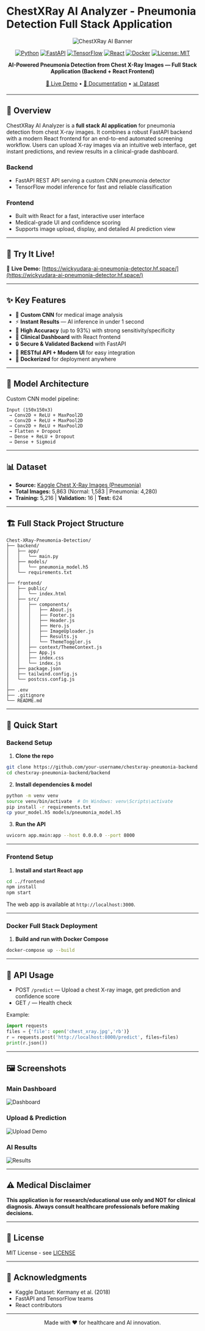 # ChestXRay AI Analyzer - Pneumonia Detection Full Stack Application

<div align="center">

![ChestXRay AI Banner](https://via.placeholder.com/800x200/1e40af/ffffff?text=ChestXRay+AI+Analyzer)

[![Python](https://img.shields.io/badge/Python-3.8+-blue.svg)](https://www.python.org/downloads/)
[![FastAPI](https://img.shields.io/badge/FastAPI-0.104+-green.svg)](https://fastapi.tiangolo.com/)
[![TensorFlow](https://img.shields.io/badge/TensorFlow-2.15+-orange.svg)](https://tensorflow.org/)
[![React](https://img.shields.io/badge/React-Frontend-blue.svg)](https://react.dev/)
[![Docker](https://img.shields.io/badge/Docker-Ready-blue.svg)](https://www.docker.com/)
[![License: MIT](https://img.shields.io/badge/License-MIT-yellow.svg)](https://opensource.org/licenses/MIT)

**AI-Powered Pneumonia Detection from Chest X-Ray Images — Full Stack Application (Backend + React Frontend)**

[🚀 Live Demo](https://wickyudara-ai-pneumonia-detector.hf.space/) • [📖 Documentation](https://github.com/WickyUdara/Chest-X-Ray-Pneumonia-Detection/blob/main/readme.md) • [📊 Dataset](https://www.kaggle.com/datasets/paultimothymooney/chest-xray-pneumonia)

</div>

---

## 🎯 Overview

ChestXRay AI Analyzer is a **full stack AI application** for pneumonia detection from chest X-ray images. It combines a robust FastAPI backend with a modern React frontend for an end-to-end automated screening workflow. Users can upload X-ray images via an intuitive web interface, get instant predictions, and review results in a clinical-grade dashboard.

### Backend
- FastAPI REST API serving a custom CNN pneumonia detector
- TensorFlow model inference for fast and reliable classification

### Frontend
- Built with React for a fast, interactive user interface
- Medical-grade UI and confidence scoring
- Supports image upload, display, and detailed AI prediction view

---

## 🚀 Try It Live!

🔗 **Live Demo:** [https://wickyudara-ai-pneumonia-detector.hf.space/](https://wickyudara-ai-pneumonia-detector.hf.space/)

---

## ✨ Key Features

- 🧠 **Custom CNN** for medical image analysis
- ⚡ **Instant Results** — AI inference in under 1 second
- 🎯 **High Accuracy** (up to 93%) with strong sensitivity/specificity
- 🏥 **Clinical Dashboard** with React frontend
- 🔒 **Secure & Validated Backend** with FastAPI
- 📱 **RESTful API + Modern UI** for easy integration
- 🐳 **Dockerized** for deployment anywhere

---

## 🤖 Model Architecture

Custom CNN model pipeline:

```
Input (150x150x3)
 → Conv2D + ReLU + MaxPool2D
 → Conv2D + ReLU + MaxPool2D
 → Conv2D + ReLU + MaxPool2D
 → Flatten + Dropout
 → Dense + ReLU + Dropout
 → Dense + Sigmoid
```

---

## 📊 Dataset

- **Source:** [Kaggle Chest X-Ray Images (Pneumonia)](https://www.kaggle.com/datasets/paultimothymooney/chest-xray-pneumonia)
- **Total Images:** 5,863 (Normal: 1,583 | Pneumonia: 4,280)
- **Training:** 5,216 | **Validation:** 16 | **Test:** 624

---

## 🏗️ Full Stack Project Structure

```
Chest-XRay-Pneumonia-Detection/
├── backend/
│   ├── app/
│   │   └── main.py
│   ├── models/
│   │   └── pneumonia_model.h5
│   └── requirements.txt
│
├── frontend/
│   ├── public/
│   │   └── index.html
│   ├── src/
│   │   ├── components/
│   │   │   ├── About.js
│   │   │   ├── Footer.js
│   │   │   ├── Header.js
│   │   │   ├── Hero.js
│   │   │   ├── ImageUploader.js
│   │   │   ├── Results.js
│   │   │   └── ThemeToggler.js
│   │   ├── context/ThemeContext.js
│   │   ├── App.js
│   │   ├── index.css
│   │   └── index.js
│   ├── package.json
│   ├── tailwind.config.js
│   └── postcss.config.js
│
├── .env
├── .gitignore
└── README.md
```

---

## 🚀 Quick Start

### Backend Setup

1. **Clone the repo**
```bash
git clone https://github.com/your-username/chestxray-pneumonia-backend.git
cd chestxray-pneumonia-backend/backend
```
2. **Install dependencies & model**
```bash
python -m venv venv
source venv/bin/activate  # On Windows: venv\Scripts\activate
pip install -r requirements.txt
cp your_model.h5 models/pneumonia_model.h5
```
3. **Run the API**
```bash
uvicorn app.main:app --host 0.0.0.0 --port 8000
```
---

### Frontend Setup

1. **Install and start React app**
```bash
cd ../frontend
npm install
npm start
```
The web app is available at `http://localhost:3000`.

---

### Docker Full Stack Deployment

1. **Build and run with Docker Compose**
```bash
docker-compose up --build
```

---

## 📖 API Usage

- POST `/predict` — Upload a chest X-ray image, get prediction and confidence score
- GET `/` — Health check

Example:
```python
import requests
files = {'file': open('chest_xray.jpg','rb')}
r = requests.post('http://localhost:8000/predict', files=files)
print(r.json())
```

---

## 🖼️ Screenshots

### Main Dashboard
![Dashboard](docs/images/dashboard.png)

### Upload & Prediction
![Upload Demo](docs/images/upload_demo.png)

### AI Results
![Results](docs/images/results_demo.png)

---

## ⚠️ Medical Disclaimer

**This application is for research/educational use only and NOT for clinical diagnosis. Always consult healthcare professionals before making decisions.**

---

## 📄 License

MIT License - see [LICENSE](LICENSE)

---

## 🙏 Acknowledgments

- Kaggle Dataset: Kermany et al. (2018)
- FastAPI and TensorFlow teams
- React contributors

---

<div align="center">
Made with ❤️ for healthcare and AI innovation.
</div>
